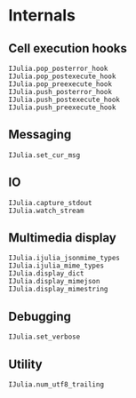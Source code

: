 # Internals



## Cell execution hooks

```@docs
IJulia.pop_posterror_hook
IJulia.pop_postexecute_hook
IJulia.pop_preexecute_hook
IJulia.push_posterror_hook
IJulia.push_postexecute_hook
IJulia.push_preexecute_hook
```


## Messaging

```@docs
IJulia.set_cur_msg
```


## IO

```@docs
IJulia.capture_stdout
IJulia.watch_stream
```


## Multimedia display

```@docs
IJulia.ijulia_jsonmime_types
IJulia.ijulia_mime_types
IJulia.display_dict
IJulia.display_mimejson
IJulia.display_mimestring
```


## Debugging

```@docs
IJulia.set_verbose
```


## Utility

```@docs
IJulia.num_utf8_trailing
```
